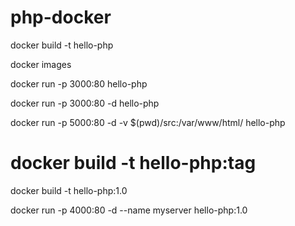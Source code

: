 # php-docker

docker build -t hello-php

docker images

docker run -p 3000:80 hello-php

docker run -p 3000:80 -d hello-php

docker run -p 5000:80 -d -v $(pwd)/src:/var/www/html/ hello-php


# docker build -t hello-php:tag
docker build -t hello-php:1.0

docker run -p 4000:80 -d --name myserver hello-php:1.0

